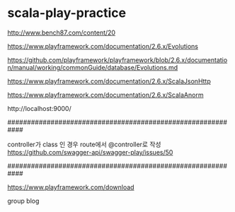 # scala-play-practice

http://www.bench87.com/content/20

https://www.playframework.com/documentation/2.6.x/Evolutions

https://github.com/playframework/playframework/blob/2.6.x/documentation/manual/working/commonGuide/database/Evolutions.md

https://www.playframework.com/documentation/2.6.x/ScalaJsonHttp

https://www.playframework.com/documentation/2.6.x/ScalaAnorm

http://localhost:9000/

############################################################

controller가 class 인 경우 route에서 @controller로 작성
https://github.com/swagger-api/swagger-play/issues/50

############################################################


https://www.playframework.com/download 


group blog



